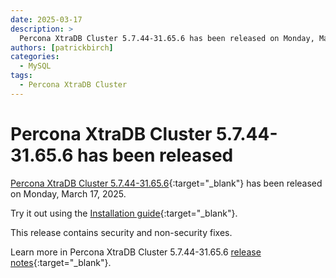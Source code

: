 ```yaml
---
date: 2025-03-17
description: >
  Percona XtraDB Cluster 5.7.44-31.65.6 has been released on Monday, March 17, 2025.
authors: [patrickbirch]
categories:
  - MySQL
tags:
  - Percona XtraDB Cluster
---
```


# Percona XtraDB Cluster 5.7.44-31.65.6 has been released

<!-- more -->

[Percona XtraDB Cluster 5.7.44-31.65.6](https://docs.percona.com/percona-xtradb-cluster/5.7/){:target="_blank"} has been released on Monday, March 17, 2025.

Try it out using the [Installation guide](https://docs.percona.com/percona-xtradb-cluster/5.7/install/install-eol.html){:target="_blank"}.

This release contains security and non-security fixes.

Learn more in Percona XtraDB Cluster 5.7.44-31.65.6 [release notes](https://docs.percona.com/percona-xtradb-cluster/5.7/release-notes/5.7.44-31.65.6.html){:target="_blank"}.